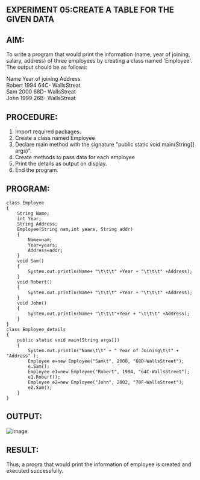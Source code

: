 ## EXPERIMENT 05:CREATE A TABLE FOR THE GIVEN DATA
## AIM:
To write a program that would print the information (name, year of joining, salary, address) of three employees by creating a class named 'Employee'. The output should be as follows:

Name           Year of joining              Address  
Robert               1994                64C- WallsStreat    
Sam                  2000                68D- WallsStreat  
John                 1999                26B- WallsStreat  

## PROCEDURE:
1. Import required packages.
2. Create a class named Employee
3. Declare main method with the signature "public static void main(String[] args)".
4. Create methods to pass data for each employee
5. Print the details as output on display.
6. End the program.

## PROGRAM:
```
class Employee
{
    String Name;
    int Year;
    String Address;
    Employee(String nam,int years, String addr)
    {
        Name=nam;
        Year=years;
        Address=addr;
    }
    void Sam()
    {
        System.out.println(Name+ "\t\t\t" +Year + "\t\t\t" +Address);
    }
    void Robert()
    {
        System.out.println(Name+ "\t\t\t" +Year + "\t\t\t" +Address);
    }
    void John()
    {
        System.out.println(Name+ "\t\t\t"+Year + "\t\t\t" +Address);
    }
}
class Employee_details
{
    public static void main(String args[])
    {
        System.out.println("Name\t\t" + " Year of Joining\t\t" + "Address" );
        Employee e=new Employee("Sam\t", 2000, "68D-WallsStreet");
        e.Sam();
        Employee e1=new Employee("Robert", 1994, "64C-WallsStreet");
        e1.Robert();
        Employee e2=new Employee("John", 2002, "70F-WallsStreet");
        e2.Sam();
    }
}
```
## OUTPUT:
![image](https://github.com/Evangelin-Ruth/table/assets/94219798/3916ce57-e920-4f21-a282-cdbafdd74def)
## RESULT:
Thus, a progra that would print the information of employee is created and executed successfully.


